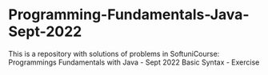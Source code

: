 # Programming-Fundamentals-Java-Sept-2022
This is a repository with solutions of problems in SoftuniCourse: Programmings Fundamentals with Java - Sept 2022
Basic Syntax - Exercise
